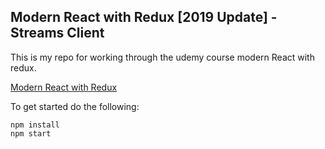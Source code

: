 ## Modern React with Redux [2019 Update] - Streams Client
This is my repo for working through the udemy course modern React with redux.

[Modern React with Redux](https://www.udemy.com/course/react-redux/)

To get started do the following:

```
npm install
npm start
```
